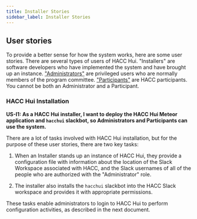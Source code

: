 ```yaml
---
title: Installer Stories
sidebar_label: Installer Stories
---
```


## User stories
To provide a better sense for how the system works, here are some user stories.  There are several types of users of HACC Hui. "Installers" are software developers who have implemented the system and have brought up an instance. ["Administrators"](administrators) are privileged users who are normally members of the program committee.  ["Participants"](participants) are HACC participants. You cannot be both an Administrator and a Participant.

### HACC Hui Installation

**US-I1: As a HACC Hui installer, I want to deploy the HACC Hui Meteor application and `hacchui` slackbot, so Administrators and Participants can use the system.**

There are a lot of tasks involved with HACC Hui installation, but for the purpose of these user stories, there are two key tasks:

1. When an Installer stands up an instance of HACC Hui, they provide a configuration file with information about the location of the Slack Workspace associated with HACC, and the Slack usernames of all of the people who are authorized with the "Administrator" role. 

2. The installer also installs the `hacchui` slackbot into the HACC Slack workspace and provides it with appropriate permissions. 

These tasks enable administrators to login to HACC Hui to perform configuration activities, as described in the next document.
